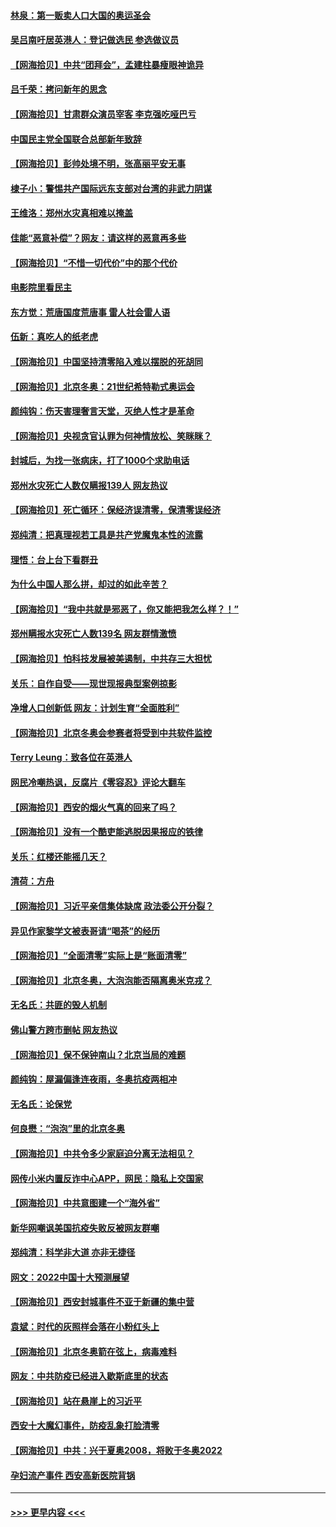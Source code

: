 #### [林泉：第一贩卖人口大国的奥运圣会](../pages/nsc993/n13553762.md?t=02041650) 
#### [吴吕南吁居英港人：登记做选民 参选做议员](../pages/nsc993/n13548833.md?t=02041650) 
#### [【网海拾贝】中共“团拜会”，孟建柱暴瘦眼神诡异](../pages/nsc993/n13548612.md?t=02041650) 
#### [吕千荣：拷问新年的思念](../pages/nsc993/n13547580.md?t=02041650) 
#### [【网海拾贝】甘肃群众演员宰客 李克强吃哑巴亏](../pages/nsc993/n13546506.md?t=02041650) 
#### [中国民主党全国联合总部新年致辞](../pages/nsc993/n13546065.md?t=02041650) 
#### [【网海拾贝】彭帅处境不明，张高丽平安无事](../pages/nsc993/n13544551.md?t=02041650) 
#### [棣子小：警惕共产国际远东支部对台湾的非武力阴谋](../pages/nsc993/n13543797.md?t=02041650) 
#### [王维洛：郑州水灾真相难以掩盖](../pages/nsc993/n13541256.md?t=02041650) 
#### [佳能“恶意补偿”？网友：请这样的恶意再多些](../pages/nsc993/n13538850.md?t=02041650) 
#### [【网海拾贝】“不惜一切代价”中的那个代价](../pages/nsc993/n13534745.md?t=02041650) 
#### [电影院里看民主](../pages/nsc993/n13534505.md?t=02041650) 
#### [东方觉：荒唐国度荒唐事 雷人社会雷人语](../pages/nsc993/n13534222.md?t=02041650) 
#### [伍新：真吃人的纸老虎](../pages/nsc993/n13530314.md?t=02041650) 
#### [【网海拾贝】中国坚持清零陷入难以摆脱的死胡同](../pages/nsc993/n13530282.md?t=02041650) 
#### [【网海拾贝】北京冬奥：21世纪希特勒式奥运会](../pages/nsc993/n13528201.md?t=02041650) 
#### [颜纯钩：伤天害理奢言天堂，灭绝人性才是革命](../pages/nsc993/n13525987.md?t=02041650) 
#### [【网海拾贝】央视贪官认罪为何神情放松、笑眯眯？](../pages/nsc993/n13525841.md?t=02041650) 
#### [封城后，为找一张病床，打了1000个求助电话](../pages/nsc993/n13525687.md?t=02041650) 
#### [郑州水灾死亡人数仅瞒报139人 网友热议](../pages/nsc993/n13523907.md?t=02041650) 
#### [【网海拾贝】死亡循环：保经济误清零，保清零误经济](../pages/nsc993/n13523876.md?t=02041650) 
#### [郑纯清：把真理视若工具是共产党魔鬼本性的流露](../pages/nsc993/n13523791.md?t=02041650) 
#### [理悟：台上台下看群丑](../pages/nsc993/n13523677.md?t=02041650) 
#### [为什么中国人那么拼，却过的如此辛苦？](../pages/nsc993/n13522372.md?t=02041650) 
#### [【网海拾贝】“我中共就是邪恶了，你又能把我怎么样？！”](../pages/nsc993/n13522332.md?t=02041650) 
#### [郑州瞒报水灾死亡人数139名 网友群情激愤](../pages/nsc993/n13522192.md?t=02041650) 
#### [【网海拾贝】怕科技发展被美遏制，中共存三大担忧](../pages/nsc993/n13520639.md?t=02041650) 
#### [关乐：自作自受——现世现报典型案例掠影](../pages/nsc993/n13520601.md?t=02041650) 
#### [净增人口创新低 网友：计划生育“全面胜利”](../pages/nsc993/n13517857.md?t=02041650) 
#### [【网海拾贝】北京冬奥会参赛者将受到中共软件监控](../pages/nsc993/n13517808.md?t=02041650) 
#### [Terry Leung：致各位在英港人](../pages/nsc993/n13516182.md?t=02041650) 
#### [网民冷嘲热讽，反腐片《零容忍》评论大翻车](../pages/nsc993/n13515413.md?t=02041650) 
#### [【网海拾贝】西安的烟火气真的回来了吗？](../pages/nsc993/n13515335.md?t=02041650) 
#### [【网海拾贝】没有一个酷吏能逃脱因果报应的铁律](../pages/nsc993/n13512340.md?t=02041650) 
#### [关乐：红楼还能摇几天？](../pages/nsc993/n13511448.md?t=02041650) 
#### [清荷：方舟](../pages/nsc993/n13510779.md?t=02041650) 
#### [【网海拾贝】习近平亲信集体缺席 政法委公开分裂？](../pages/nsc993/n13510748.md?t=02041650) 
#### [异见作家黎学文被表哥请“喝茶”的经历](../pages/nsc993/n13510231.md?t=02041650) 
#### [【网海拾贝】“全面清零”实际上是“账面清零”](../pages/nsc993/n13508178.md?t=02041650) 
#### [【网海拾贝】北京冬奥，大泡泡能否隔离奥米克戎？](../pages/nsc993/n13506567.md?t=02041650) 
#### [无名氏：共匪的毁人机制](../pages/nsc993/n13506504.md?t=02041650) 
#### [佛山警方跨市删帖 网友热议](../pages/nsc993/n13506446.md?t=02041650) 
#### [【网海拾贝】保不保钟南山？北京当局的难题](../pages/nsc993/n13504215.md?t=02041650) 
#### [颜纯钩：屋漏偏逢连夜雨，冬奥抗疫两相冲](../pages/nsc993/n13504177.md?t=02041650) 
#### [无名氏：论保党](../pages/nsc993/n13503956.md?t=02041650) 
#### [何良懋：“泡泡”里的北京冬奥](../pages/nsc993/n13503702.md?t=02041650) 
#### [【网海拾贝】中共令多少家庭迫分离无法相见？](../pages/nsc993/n13501682.md?t=02041650) 
#### [网传小米内置反诈中心APP，网民：隐私上交国家](../pages/nsc993/n13499499.md?t=02041650) 
#### [【网海拾贝】中共意图建一个“海外省”](../pages/nsc993/n13499393.md?t=02041650) 
#### [新华网嘲讽美国抗疫失败反被网友群嘲](../pages/nsc993/n13499197.md?t=02041650) 
#### [郑纯清：科学非大道 亦非无捷径](../pages/nsc993/n13498854.md?t=02041650) 
#### [网文：2022中国十大预测展望](../pages/nsc993/n13497067.md?t=02041650) 
#### [【网海拾贝】西安封城事件不亚于新疆的集中营](../pages/nsc993/n13496983.md?t=02041650) 
#### [袁斌：时代的灰照样会落在小粉红头上](../pages/nsc993/n13496821.md?t=02041650) 
#### [【网海拾贝】北京冬奥箭在弦上，病毒难料](../pages/nsc993/n13494656.md?t=02041650) 
#### [网友：中共防疫已经进入歇斯底里的状态](../pages/nsc993/n13494227.md?t=02041650) 
#### [【网海拾贝】站在悬崖上的习近平](../pages/nsc993/n13492323.md?t=02041650) 
#### [西安十大魔幻事件，防疫乱象打脸清零](../pages/nsc993/n13492159.md?t=02041650) 
#### [【网海拾贝】中共：兴于夏奥2008，将败于冬奥2022](../pages/nsc993/n13490419.md?t=02041650) 
#### [孕妇流产事件 西安高新医院背锅](../pages/nsc993/n13490369.md?t=02041650) 

----
#### [ >>> 更早内容 <<< ](../indexes/nsc993-earlier.md)

